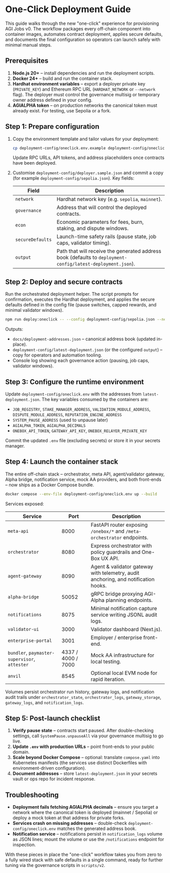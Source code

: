 # One-Click Deployment Guide

This guide walks through the new "one-click" experience for provisioning AGI Jobs v0. The workflow packages every off-chain
component into container images, automates contract deployment, applies secure defaults, and documents the final configuration
so operators can launch safely with minimal manual steps.

## Prerequisites

1. **Node.js 20+** – install dependencies and run the deployment scripts.
2. **Docker 24+** – build and run the container stack.
3. **Hardhat environment variables** – export a deployer private key (`PRIVATE_KEY`) and Ethereum RPC URL (`HARDHAT_NETWORK`
   or `--network` flag). The deployer must control the governance multisig or temporary owner address defined in your config.
4. **AGIALPHA token** – on production networks the canonical token must already exist. For testing, use Sepolia or a fork.

## Step 1: Prepare configuration

1. Copy the environment template and tailor values for your deployment:

   ```bash
   cp deployment-config/oneclick.env.example deployment-config/oneclick.env
   ```

   Update RPC URLs, API tokens, and address placeholders once contracts have been deployed.

2. Customise `deployment-config/deployer.sample.json` and commit a copy (for example
   `deployment-config/sepolia.json`). Key fields:

   | Field | Description |
   | --- | --- |
   | `network` | Hardhat network key (e.g. `sepolia`, `mainnet`). |
   | `governance` | Address that will control the deployed contracts. |
   | `econ` | Economic parameters for fees, burn, staking, and dispute windows. |
   | `secureDefaults` | Launch-time safety rails (pause state, job caps, validator timing). |
   | `output` | Path that will receive the generated address book (defaults to `deployment-config/latest-deployment.json`). |

## Step 2: Deploy and secure contracts

Run the orchestrated deployment helper. The script prompts for confirmation, executes the Hardhat deployment, and applies the
secure defaults defined in the config file (pause switches, capped rewards, and minimal validator windows).

```bash
npm run deploy:oneclick -- --config deployment-config/sepolia.json --network sepolia --yes
```

Outputs:

- `docs/deployment-addresses.json` – canonical address book (updated in-place).
- `deployment-config/latest-deployment.json` (or the configured `output`) – copy for operators and automation tooling.
- Console log showing each governance action (pausing, job caps, validator windows).

## Step 3: Configure the runtime environment

Update `deployment-config/oneclick.env` with the addresses from `latest-deployment.json`. The key variables consumed by the
containers are:

- `JOB_REGISTRY`, `STAKE_MANAGER_ADDRESS`, `VALIDATION_MODULE_ADDRESS`, `DISPUTE_MODULE_ADDRESS`, `REPUTATION_ENGINE_ADDRESS`
- `SYSTEM_PAUSE_ADDRESS` (used to unpause later)
- `AGIALPHA_TOKEN`, `AGIALPHA_DECIMALS`
- `ONEBOX_API_TOKEN`, `GATEWAY_API_KEY`, `ONEBOX_RELAYER_PRIVATE_KEY`

Commit the updated `.env` file (excluding secrets) or store it in your secrets manager.

## Step 4: Launch the container stack

The entire off-chain stack – orchestrator, meta API, agent/validator gateway, Alpha bridge, notification service, mock AA
providers, and both front-ends – now ships as a Docker Compose bundle.

```bash
docker compose --env-file deployment-config/oneclick.env up --build
```

Services exposed:

| Service | Port | Description |
| --- | --- | --- |
| `meta-api` | 8000 | FastAPI router exposing `/onebox/*` and `/meta-orchestrator` endpoints. |
| `orchestrator` | 8080 | Express orchestrator with policy guardrails and One-Box UX API. |
| `agent-gateway` | 8090 | Agent & validator gateway with telemetry, audit anchoring, and notification hooks. |
| `alpha-bridge` | 50052 | gRPC bridge proxying AGI-Alpha planning endpoints. |
| `notifications` | 8075 | Minimal notification capture service writing JSONL audit logs. |
| `validator-ui` | 3000 | Validator dashboard (Next.js). |
| `enterprise-portal` | 3001 | Employer / enterprise front-end. |
| `bundler`, `paymaster-supervisor`, `attester` | 4337 / 4000 / 7000 | Mock AA infrastructure for local testing. |
| `anvil` | 8545 | Optional local EVM node for rapid iteration. |

Volumes persist orchestrator run history, gateway logs, and notification audit trails under `orchestrator_state`,
`orchestrator_logs`, `gateway_storage`, `gateway_logs`, and `notification_logs`.

## Step 5: Post-launch checklist

1. **Verify pause state** – contracts start paused. After double-checking settings, call `SystemPause.unpauseAll` via your
   governance multisig to go live.
2. **Update `.env` with production URLs** – point front-ends to your public domain.
3. **Scale beyond Docker Compose** – optional: translate `compose.yaml` into Kubernetes manifests (the services use distinct
   Dockerfiles with environment-driven configuration).
4. **Document addresses** – store `latest-deployment.json` in your secrets vault or ops repo for incident response.

## Troubleshooting

- **Deployment fails fetching AGIALPHA decimals** – ensure you target a network where the canonical token is deployed (mainnet /
  Sepolia) or deploy a mock token at that address for private forks.
- **Services crash on missing addresses** – double-check `deployment-config/oneclick.env` matches the generated address book.
- **Notification service** – notifications persist in `notification_logs` volume as JSON lines; mount the volume or use the
  `/notifications` endpoint for inspection.

With these pieces in place the "one-click" workflow takes you from zero to a fully wired stack with safe defaults in a single
command, ready for further tuning via the governance scripts in `scripts/v2`.
